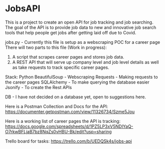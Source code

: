 # JobsAPI
This is a project to create an open API for job tracking and job searching. The goal of the API is to provide job data to new and innovative job search tools that help people get jobs after getting laid off due to Covid.

jobs.py - Currently this file is setup as a webscraping POC for a career page
There will two parts to this file (Work in progress):
1. A script that scrapes career pages and stores job data.
2. A REST API that will serve up company level and job level details as well as take requests to track specific career pages.

Stack:
Python
  BeautifulSoup - Webscraping
  Requests - Making requests to the career pages
  SQLAlchemy - To make querying the database easier
  Jsonify - To create the Rest APIs
  
 DB - I have not decided on a database yet, open to suggestions here.
  
Here is a Postman Collection and Docs for the API:
https://documenter.getpostman.com/view/11326734/Szme5Jou

Here is a working list of career pages the API is tracking:
https://docs.google.com/spreadsheets/d/1PZ5LP3xV5NDlYaQ-O7rkwBFLjaB7bz8NqZs0vHBU-Bk/edit?usp=sharing

Trello board for tasks:
https://trello.com/b/UEDQSk4s/jobs-api
